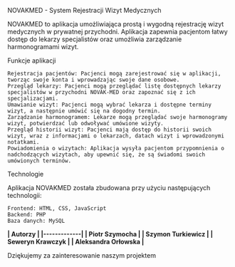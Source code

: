 NOVAKMED - System Rejestracji Wizyt Medycznych

NOVAKMED to aplikacja umożliwiająca prostą i wygodną rejestrację wizyt medycznych w prywatnej przychodni. Aplikacja zapewnia pacjentom łatwy dostęp do lekarzy specjalistów oraz umożliwia zarządzanie harmonogramami wizyt.

Funkcje aplikacji

    Rejestracja pacjentów: Pacjenci mogą zarejestrować się w aplikacji, tworząc swoje konta i wprowadzając swoje dane osobowe.
    Przegląd lekarzy: Pacjenci mogą przeglądać listę dostępnych lekarzy specjalistów w przychodni NOVAK-MED oraz zapoznać się z ich specjalizacjami.
    Umawianie wizyt: Pacjenci mogą wybrać lekarza i dostępne terminy wizyt, a następnie umówić się na dogodny termin.
    Zarządzanie harmonogramem: Lekarze mogą przeglądać swoje harmonogramy wizyt, potwierdzać lub odwoływać umówione wizyty.
    Przegląd historii wizyt: Pacjenci mają dostęp do historii swoich wizyt, wraz z informacjami o lekarzach, datach wizyt i wprowadzonymi notatkami.
    Powiadomienia o wizytach: Aplikacja wysyła pacjentom przypomnienia o nadchodzących wizytach, aby upewnić się, że są świadomi swoich umówionych terminów.

Technologie

Aplikacja NOVAKMED została zbudowana przy użyciu następujących technologii:

    Frontend: HTML, CSS, JavaScript
    Backend: PHP
    Baza danych: MySQL
    
   **| Autorzy |
|-------------|
| Piotr Szymocha |
|  Szymon Turkiewicz |
| Seweryn Krawczyk |
| Aleksandra Orłowska |**

Dziękujemy za zainteresowanie naszym projektem

